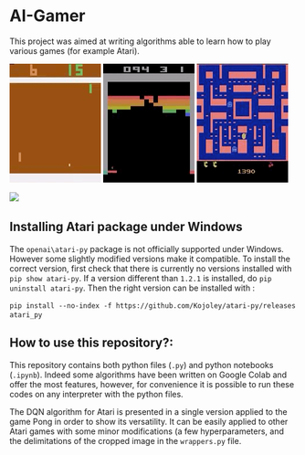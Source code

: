 # AI-Gamer

This project was aimed at writing algorithms able to learn how to play various games (for example Atari).

![](pong.gif)
![](breakout.gif)
![](pacman.gif)

[![](https://imgur.com/biAiR9L.png)](https://www.youtube.com/watch?v=eeM2Rdbufco)
## Installing Atari package under Windows
The ```openai\atari-py``` package is not officially supported under Windows. However some slightly modified versions make it compatible. To install the correct version, first check that there is currently no versions installed with ```pip show atari-py```. If a version different than ```1.2.1``` is installed, do ```pip uninstall atari-py```. Then the right version can be installed with : 
```
pip install --no-index -f https://github.com/Kojoley/atari-py/releases atari_py
```

## How to use this repository?:
This repository contains both python files (```.py```) and python notebooks (```.ipynb```). Indeed some algorithms have been written on Google Colab and offer the most features, however, for convenience it is possible to run these codes on any interpreter with the python files.

The DQN algorithm for Atari is presented in a single version applied to the game Pong in order to show its versatility. It can be easily applied to other Atari games with some minor modifications (a few hyperparameters, and the delimitations of the cropped image in the ```wrappers.py``` file.
